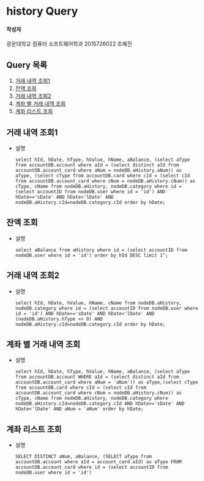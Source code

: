 # history Query

#### 작성자

광운대학교 컴퓨터 소프트웨어학과 2015726022 조혜진

## Query 목록

1. [거래 내역 조회1](#1)
2. [잔액 조회](#2)
3. [거래 내역 조회2](#3)
4. [계좌 별 거래 내역 조회](#4)
5. [계좌 리스트 조회](#5)

<a name="1"></a>

## 거래 내역 조회1

- 설명

  ```mysql
  select hId, hDate, hType, hValue, hName, aBalance, (select aType from accountDB.account where aId = (select distinct aId from accountDB.account_card where aNum = nodeDB.aHistory.aNum)) as aType, (select cType from accountDB.card where cId = (select cId from accountDB.account_card where cNum = nodeDB.aHistory.cNum)) as cType, cName from nodeDB.aHistory, nodeDB.category where id = (select accountID from nodeDB.user where id = 'id') AND hDate>='sDate' AND hDate<'lDate' AND nodeDB.aHistory.cId=nodeDB.category.cId order by hDate;
  ```

<a name="2"></a>

## 잔액 조회

- 설명

  ```mysql
  select aBalance from aHistory where id = (select accountID from nodeDB.user where id = 'id') order by hId DESC limit 1";
  ```

<a name="3"></a>

## 거래 내역 조회2

- 설명

  ```mysql
  select hId, hDate, hValue, hName, cName from nodeDB.aHistory, nodeDB.category where id = (select accountID from nodeDB.user where id = 'id') AND hDate>='sDate' AND hDate<'lDate' AND (nodeDB.aHistory.hType <> 0) AND nodeDB.aHistory.cId=nodeDB.category.cId order by hDate;
  ```

<a name="4"></a>

## 계좌 별 거래 내역 조회

- 설명

  ```mysql
  select hId, hDate, hType, hValue, hName, aBalance, (select aType from accountDB.account WHERE aId = (select distinct aId from accountDB.account_card where aNum = 'aNum')) as aType,(select cType from accountDB.card where cId = (select cId from accountDB.account_card where cNum = nodeDB.aHistory.cNum)) as cType, cName from nodeDB.aHistory, nodeDB.category where nodeDB.aHistory.cId=nodeDB.category.cId AND hDate>='sDate' AND hDate<'lDate' AND aNum = 'aNum' order by hDate;
  ```

<a name="5"></a>

## 계좌 리스트 조회

- 설명

  ```mysql
  SELECT DISTINCT aNum, aBalance, (SELECT aType from accountDB.account where aId = account_card.aId) as aType FROM accountDB.account_card where id = (select accountID from nodeDB.user where id = 'id')
  ```